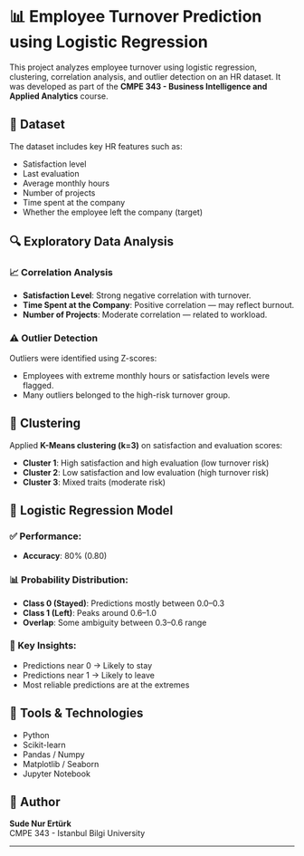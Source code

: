 # 📊 Employee Turnover Prediction using Logistic Regression

This project analyzes employee turnover using logistic regression, clustering, correlation analysis, and outlier detection on an HR dataset. It was developed as part of the **CMPE 343 - Business Intelligence and Applied Analytics** course.

## 📁 Dataset

The dataset includes key HR features such as:
- Satisfaction level
- Last evaluation
- Average monthly hours
- Number of projects
- Time spent at the company
- Whether the employee left the company (target)

## 🔍 Exploratory Data Analysis

### 📈 Correlation Analysis
- **Satisfaction Level**: Strong negative correlation with turnover.
- **Time Spent at the Company**: Positive correlation — may reflect burnout.
- **Number of Projects**: Moderate correlation — related to workload.

### ⚠️ Outlier Detection
Outliers were identified using Z-scores:
- Employees with extreme monthly hours or satisfaction levels were flagged.
- Many outliers belonged to the high-risk turnover group.

## 🔀 Clustering

Applied **K-Means clustering (k=3)** on satisfaction and evaluation scores:
- **Cluster 1**: High satisfaction and high evaluation (low turnover risk)
- **Cluster 2**: Low satisfaction and low evaluation (high turnover risk)
- **Cluster 3**: Mixed traits (moderate risk)

## 🧠 Logistic Regression Model

### ✅ Performance:
- **Accuracy**: 80% (0.80)

### 📊 Probability Distribution:
- **Class 0 (Stayed)**: Predictions mostly between 0.0–0.3
- **Class 1 (Left)**: Peaks around 0.6–1.0
- **Overlap**: Some ambiguity between 0.3–0.6 range

### 🧠 Key Insights:
- Predictions near 0 → Likely to stay  
- Predictions near 1 → Likely to leave  
- Most reliable predictions are at the extremes

## 🧪 Tools & Technologies

- Python
- Scikit-learn
- Pandas / Numpy
- Matplotlib / Seaborn
- Jupyter Notebook

## 📌 Author

**Sude Nur Ertürk**  
CMPE 343 - Istanbul Bilgi University

---


